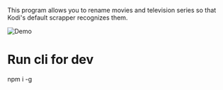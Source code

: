 This program allows you to rename movies and television series so that Kodi's default scrapper recognizes them.

![Demo](demo.gif?raw=true "Demo")


# Run cli for dev
npm i -g